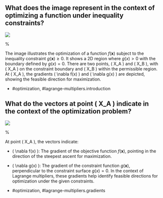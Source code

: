 ## What does the image represent in the context of optimizing a function under inequality constraints?

![](https://cdn.mathpix.com/cropped/2024_05_26_a967798669c3977bb507g-1.jpg?height=511&width=611&top_left_y=1591&top_left_x=1033)

%

The image illustrates the optimization of a function $f(\mathbf{x})$ subject to the inequality constraint $g(\mathbf{x}) \geqslant 0$. It shows a 2D region where $g(x) > 0$ with the boundary defined by $g(x) = 0$. There are two points, \( X_A \) and \( X_B \), with \( X_A \) on the constraint boundary and \( X_B \) within the permissible region. At \( X_A \), the gradients \( \nabla f(x) \) and \( \nabla g(x) \) are depicted, showing the feasible direction for maximization.

- #optimization, #lagrange-multipliers.introduction

## What do the vectors at point \( X_A \) indicate in the context of the optimization problem?

![](https://cdn.mathpix.com/cropped/2024_05_26_a967798669c3977bb507g-1.jpg?height=511&width=611&top_left_y=1591&top_left_x=1033)

%

At point \( X_A \), the vectors indicate:
- \( \nabla f(x) \): The gradient of the objective function $f(\mathbf{x})$, pointing in the direction of the steepest ascent for maximization.
- \( \nabla g(x) \): The gradient of the constraint function $g(\mathbf{x})$, perpendicular to the constraint surface $g(x) = 0$. In the context of Lagrange multipliers, these gradients help identify feasible directions for optimization under the given constraints.

- #optimization, #lagrange-multipliers.gradients

